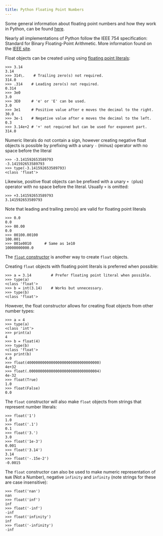 ```yaml
---
title: Python Floating Point Numbers
---
```

Some general information about floating point numbers and how they work in Python, can be found [here](https://docs.python.org/3/tutorial/floatingpoint.html).

Nearly all implementations of Python follow the IEEE 754 specification: Standard for Binary Floating-Point Arithmetic. More information found on the [IEEE site](http://grouper.ieee.org/groups/754/).

Float objects can be created using using [floating point literals](https://docs.python.org/3/reference/lexical_analysis.html#floating-point-literals):

    >>> 3.14
    3.14
    >>> 314\.    # Trailing zero(s) not required.
    314.0
    >>> .314    # Leading zero(s) not required.
    0.314
    >>> 3e0
    3.0
    >>> 3E0     # 'e' or 'E' can be used.
    3.0
    >>> 3e1     # Positive value after e moves the decimal to the right.
    30.0
    >>> 3e-1    # Negative value after e moves the decimal to the left.
    0.3
    >>> 3.14e+2 # '+' not required but can be used for exponent part.
    314.0

Numeric literals do not contain a sign, however creating negative float objects is possible by prefixing with a unary `-` (minus) operator with no space before the literal

    >>> -3.141592653589793
    -3.141592653589793
    >>> type(-3.141592653589793)
    <class 'float'>

Likewise, positive float objects can be prefixed with a unary `+ (`plus) operator with no space before the literal. Usually `+` is omitted:

    >>> +3.141592653589793
    3.141592653589793

Note that leading and trailing zero(s) are valid for floating point literals

    >>> 0.0
    0.0
    >>> 00.00
    0.0
    >>> 00100.00100
    100.001
    >>> 001e0010      # Same as 1e10
    10000000000.0

The [`float` constructor](https://docs.python.org/3/library/functions.html#float) is another way to create `float` objects.

Creating `float` objects with floating point literals is preferred when possible:

    >>> a = 3.14         # Prefer floating point literal when possible.
    >>> type(a)
    <class 'float'>
    >>> b = int(3.14)    # Works but unnecessary.
    >>> type(b)
    <class 'float'>

However, the float constructor allows for creating float objects from other number types:

    >>> a = 4
    >>> type(a)
    <class 'int'>
    >>> print(a)
    4
    >>> b = float(4)
    >>> type(b)
    <class 'float'>
    >>> print(b)
    4.0
    >>> float(400000000000000000000000000000000)
    4e+32
    >>> float(.00000000000000000000000000000004)
    4e-32
    >>> float(True)
    1.0
    >>> float(False)
    0.0

The `float` constructor will also make `float` objects from strings that represent number literals:

    >>> float('1')
    1.0
    >>> float('.1')
    0.1
    >>> float('3.')
    3.0
    >>> float('1e-3')
    0.001
    >>> float('3.14')
    3.14
    >>> float('-.15e-2')
    -0.0015

The `float` constructor can also be used to make numeric representation of `NaN` (Not a Number), negative `infinity` and `infinity` (note strings for these are case insensitive):

    >>> float('nan')
    nan
    >>> float('inf')
    inf
    >>> float('-inf')
    -inf
    >>> float('infinity')
    inf
    >>> float('-infinity')
    -inf
